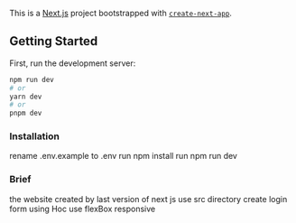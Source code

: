 This is a [Next.js](https://nextjs.org/) project bootstrapped with [`create-next-app`](https://github.com/vercel/next.js/tree/canary/packages/create-next-app).

## Getting Started

First, run the development server:

```bash
npm run dev
# or
yarn dev
# or
pnpm dev
```
### Installation
rename .env.example to .env
run npm install
run npm run dev 

### Brief
the website created by last version of next js
use src directory 
create login form using Hoc 
use flexBox 
responsive 

